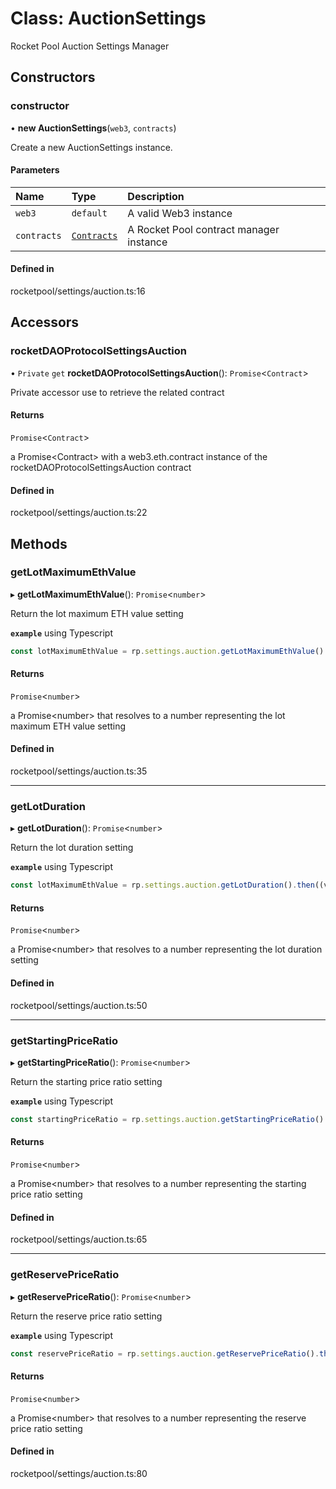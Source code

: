# Class: AuctionSettings

Rocket Pool Auction Settings Manager

## Constructors

### constructor

• **new AuctionSettings**(`web3`, `contracts`)

Create a new AuctionSettings instance.

#### Parameters

| Name | Type | Description |
| :------ | :------ | :------ |
| `web3` | `default` | A valid Web3 instance |
| `contracts` | [`Contracts`](Contracts.md) | A Rocket Pool contract manager instance |

#### Defined in

rocketpool/settings/auction.ts:16

## Accessors

### rocketDAOProtocolSettingsAuction

• `Private` `get` **rocketDAOProtocolSettingsAuction**(): `Promise`<`Contract`\>

Private accessor use to retrieve the related contract

#### Returns

`Promise`<`Contract`\>

a Promise<Contract\> with a web3.eth.contract instance of the rocketDAOProtocolSettingsAuction contract

#### Defined in

rocketpool/settings/auction.ts:22

## Methods

### getLotMaximumEthValue

▸ **getLotMaximumEthValue**(): `Promise`<`number`\>

Return the lot maximum ETH value setting

**`example`** using Typescript
```ts
const lotMaximumEthValue = rp.settings.auction.getLotMaximumEthValue().then((val: number) => { val };
```

#### Returns

`Promise`<`number`\>

a Promise<number\> that resolves to a number representing the lot maximum ETH value setting

#### Defined in

rocketpool/settings/auction.ts:35

___

### getLotDuration

▸ **getLotDuration**(): `Promise`<`number`\>

Return the lot duration setting

**`example`** using Typescript
```ts
const lotMaximumEthValue = rp.settings.auction.getLotDuration().then((val: number) => { val };
```

#### Returns

`Promise`<`number`\>

a Promise<number\> that resolves to a number representing the lot duration setting

#### Defined in

rocketpool/settings/auction.ts:50

___

### getStartingPriceRatio

▸ **getStartingPriceRatio**(): `Promise`<`number`\>

Return the starting price ratio setting

**`example`** using Typescript
```ts
const startingPriceRatio = rp.settings.auction.getStartingPriceRatio().then((val: number) => { val };
```

#### Returns

`Promise`<`number`\>

a Promise<number\> that resolves to a number representing the starting price ratio setting

#### Defined in

rocketpool/settings/auction.ts:65

___

### getReservePriceRatio

▸ **getReservePriceRatio**(): `Promise`<`number`\>

Return the reserve price ratio setting

**`example`** using Typescript
```ts
const reservePriceRatio = rp.settings.auction.getReservePriceRatio().then((val: number) => { val };
```

#### Returns

`Promise`<`number`\>

a Promise<number\> that resolves to a number representing the reserve price ratio setting

#### Defined in

rocketpool/settings/auction.ts:80
